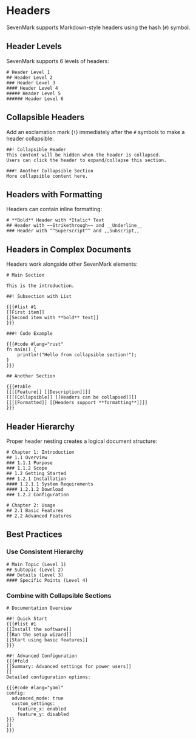 # Headers

<div v-pre>

SevenMark supports Markdown-style headers using the hash (`#`) symbol.

## Header Levels

SevenMark supports 6 levels of headers:

```sevenmark
# Header Level 1
## Header Level 2  
### Header Level 3
#### Header Level 4
##### Header Level 5
###### Header Level 6
```

## Collapsible Headers

Add an exclamation mark (`!`) immediately after the `#` symbols to make a header collapsible:

```sevenmark
##! Collapsible Header
This content will be hidden when the header is collapsed.
Users can click the header to expand/collapse this section.

###! Another Collapsible Section
More collapsible content here.
```

## Headers with Formatting

Headers can contain inline formatting:

```sevenmark
# **Bold** Header with *Italic* Text
## Header with ~~Strikethrough~~ and __Underline__
### Header with ^^Superscript^^ and ,,Subscript,,
```

## Headers in Complex Documents

Headers work alongside other SevenMark elements:

```sevenmark
# Main Section

This is the introduction.

##! Subsection with List

{{{#list #1
[[First item]]
[[Second item with **bold** text]]
}}}

###! Code Example

{{{#code #lang="rust"
fn main() {
    println!("Hello from collapsible section!");
}
}}}

## Another Section

{{{#table
[[[[Feature]] [[Description]]]]
[[[[Collapsible]] [[Headers can be collapsed]]]]
[[[[Formatted]] [[Headers support **formatting**]]]]
}}}
```

## Header Hierarchy

Proper header nesting creates a logical document structure:

```sevenmark
# Chapter 1: Introduction
## 1.1 Overview
### 1.1.1 Purpose
### 1.1.2 Scope
## 1.2 Getting Started
### 1.2.1 Installation
#### 1.2.1.1 System Requirements
#### 1.2.1.2 Download
### 1.2.2 Configuration

# Chapter 2: Usage
## 2.1 Basic Features
## 2.2 Advanced Features
```

## Best Practices

### Use Consistent Hierarchy

```sevenmark
# Main Topic (Level 1)
## Subtopic (Level 2)
### Details (Level 3)
#### Specific Points (Level 4)
```

### Combine with Collapsible Sections

```sevenmark
# Documentation Overview

##! Quick Start
{{{#list #1
[[Install the software]]
[[Run the setup wizard]]
[[Start using basic features]]
}}}

##! Advanced Configuration
{{{#fold
[[Summary: Advanced settings for power users]]
[[
Detailed configuration options:

{{{#code #lang="yaml"
config:
  advanced_mode: true
  custom_settings:
    feature_x: enabled
    feature_y: disabled
}}}
]]
}}}
```

</div>